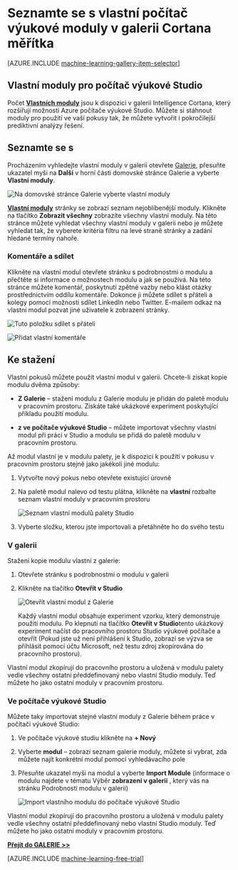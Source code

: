 <properties
    pageTitle="Vlastní moduly Cortana Intelligence Galerie | Microsoft Azure"
    description="Seznamte se s vlastní počítač výukové moduly v galerii Intelligence Cortana."
    services="machine-learning"
    documentationCenter=""
    authors="garyericson"
    manager="jhubbard"
    editor="cgronlun"/>

<tags
    ms.service="machine-learning"
    ms.workload="data-services"
    ms.tgt_pltfrm="na"
    ms.devlang="na"
    ms.topic="article"
    ms.date="10/17/2016"
    ms.author="roopalik;garye"/>


# <a name="discover-custom-machine-learning-modules-in-the-cortana-intelligence-gallery"></a>Seznamte se s vlastní počítač výukové moduly v galerii Cortana měřítka

[AZURE.INCLUDE [machine-learning-gallery-item-selector](../../includes/machine-learning-gallery-item-selector.md)]

## <a name="custom-modules-for-machine-learning-studio"></a>Vlastní moduly pro počítač výukové Studio

Počet **[Vlastních moduly](https://gallery.cortanaintelligence.com/customModules)** jsou k dispozici v galerii Intelligence Cortana, který rozšiřují možnosti Azure počítače výukové Studio. Můžete si stáhnout moduly pro použití ve vaší pokusy tak, že můžete vytvořit i pokročilejší prediktivní analýzy řešení.

## <a name="discover"></a>Seznamte se s

Procházením vyhledejte vlastní moduly v galerii otevřete [Galerie](http://gallery.cortanaintelligence.com), přesuňte ukazatel myši na **Další** v horní části domovské stránce Galerie a vyberte **Vlastní moduly**.

![Na domovské stránce Galerie vyberte vlastní moduly](media/machine-learning-gallery-custom-modules/select-custom-modules-in-gallery.png)

 **[Vlastní moduly](https://gallery.cortanaintelligence.com/customModules)** 
 stránky se zobrazí seznam nejoblíbenější moduly.
Klikněte na tlačítko **Zobrazit všechny** zobrazíte všechny vlastní moduly.
Na této stránce můžete vyhledat všechny vlastní moduly v galerii nebo je můžete vyhledat tak, že vyberete kritéria filtru na levé straně stránky a zadání hledané termíny nahoře.

### <a name="comment-and-share"></a>Komentáře a sdílet

 Klikněte na vlastní modul otevřete stránku s podrobnostmi o modulu a přečtěte si informace o možnostech modulu a jak se používá. Na této stránce můžete komentář, poskytnutí zpětné vazby nebo klást otázky prostřednictvím oddílu komentáře. Dokonce ji můžete sdílet s přáteli a kolegy pomocí možnosti sdílet LinkedIn nebo Twitter. E-mailem odkaz na vlastní modul pozvat jiné uživatele k zobrazení stránky.

![Tuto položku sdílet s přáteli](media\machine-learning-gallery-how-to-use-contribute-publish\share-links.png)

![Přidat vlastní komentáře](media\machine-learning-gallery-how-to-use-contribute-publish\comments.png)

## <a name="download"></a>Ke stažení

Vlastní pokusů můžete použít vlastní modul v galerii.
Chcete-li získat kopie modulu dvěma způsoby:

- **Z Galerie** – stažení modulu z Galerie modulu je přidán do paletě modulu v pracovním prostoru. Získáte také ukázkové experiment poskytující příkladu použití modulu.

- **z ve počítače výukové Studio** – můžete importovat všechny vlastní modul při práci v Studio a modulu se přidá do paletě modulu v pracovním prostoru.

Až modul vlastní je v modulu palety, je k dispozici k použití v pokusu v pracovním prostoru stejně jako jakékoli jiné modulu:

1. Vytvořte nový pokus nebo otevřete existující úrovně
2. Na paletě modul nalevo od testu plátna, klikněte na **vlastní** rozbalte seznam vlastní moduly v pracovním prostoru

    ![Seznam vlastní modulů palety Studio](media\machine-learning-gallery-custom-modules\custom-module-in-studio-palette.png)
3. Vyberte složku, kterou jste importovali a přetáhněte ho do svého testu


### <a name="from-the-gallery"></a>V galerii

Stažení kopie modulu vlastní z galerie:

1. Otevřete stránku s podrobnostmi o modulu v galerii

2. Klikněte na tlačítko **Otevřít v Studio**

    ![Otevřít vlastní modul z Galerie](media\machine-learning-gallery-custom-modules\open-custom-module-from-gallery.png)

    Každý vlastní modul obsahuje experiment vzorku, který demonstruje použití modulu. Po klepnutí na tlačítko **Otevřít v Studio**tento ukázkový experiment načíst do pracovního prostoru Studio výukové počítače a otevřít (Pokud jste už není přihlášení k Studio, zobrazí se výzva se přihlásit pomocí účtu Microsoft, než testu zdroj zkopírována do pracovního prostoru).

Vlastní modul zkopírují do pracovního prostoru a uložená v modulu palety vedle všechny ostatní předdefinovaný nebo vlastní Studio moduly. Teď můžete ho jako ostatní moduly v pracovním prostoru.

### <a name="from-within-machine-learning-studio"></a>Ve počítače výukové Studio

Můžete taky importovat stejné vlastní moduly z Galerie během práce v počítači výukové Studio:

1. Ve počítače výukové studiu klikněte na **+ Nový**

2. Vyberte **modul** – zobrazí seznam galerie moduly, můžete si vybrat, zda můžete najít konkrétní modul pomocí vyhledávacího pole

3. Přesuňte ukazatel myši na modul a vyberte **Import Module** (informace o modulu najdete v tématu Výběr **zobrazení v galerii** , který vás na stránku Podrobnosti modulu v galerii)

    ![Import vlastního modulu do počítače výukové Studio](media\machine-learning-gallery-custom-modules\add-custom-module-in-studio.png)

Vlastní modul zkopírují do pracovního prostoru a uložená v modulu palety vedle všechny ostatní předdefinovaný nebo vlastní Studio moduly. Teď můžete ho jako ostatní moduly v pracovním prostoru.




**[Přejít do GALERIE >>](http://gallery.cortanaintelligence.com)**

[AZURE.INCLUDE [machine-learning-free-trial](../../includes/machine-learning-free-trial.md)]
